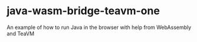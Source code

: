 # java-wasm-bridge-teavm-one
An example of how to run Java in the browser with help from WebAssembly and TeaVM

